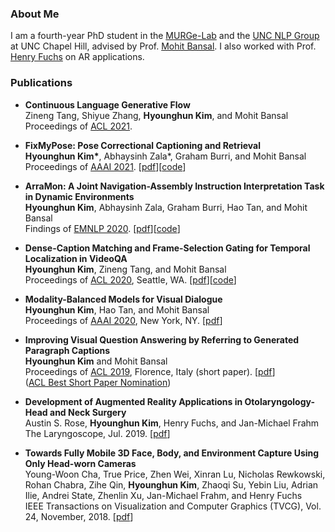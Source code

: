 
### About Me
I am a fourth-year PhD student in the [MURGe-Lab](https://murgelab.cs.unc.edu/) and the [UNC NLP Group](http://nlp.cs.unc.edu/) at UNC Chapel Hill, advised by Prof. [Mohit Bansal](http://www.cs.unc.edu/~mbansal). I also worked with Prof. [Henry Fuchs](http://henryfuchs.web.unc.edu/) on AR applications.


### Publications

* **Continuous Language Generative Flow**  
Zineng Tang, Shiyue Zhang, **Hyounghun Kim**, and Mohit Bansal
Proceedings of [ACL 2021](https://2021.aclweb.org/).

* **FixMyPose: Pose Correctional Captioning and Retrieval**  
**Hyounghun Kim\***, Abhaysinh Zala\*, Graham Burri, and Mohit Bansal  
Proceedings of [AAAI 2021](https://aaai.org/Conferences/AAAI-21/). [[pdf](https://arxiv.org/abs/2104.01703)][[code](https://github.com/hyounghk/FixMyPose)]

* **ArraMon: A Joint Navigation-Assembly Instruction Interpretation Task in Dynamic Environments**  
**Hyounghun Kim**, Abhaysinh Zala, Graham Burri, Hao Tan, and Mohit Bansal  
Findings of [EMNLP 2020](https://2020.emnlp.org/). [[pdf](http://arxiv.org/abs/2011.07660)][[code](https://github.com/hyounghk/ArraMon)]

* **Dense-Caption Matching and Frame-Selection Gating for Temporal Localization in VideoQA**  
**Hyounghun Kim**, Zineng Tang, and Mohit Bansal  
Proceedings of [ACL 2020](https://acl2020.org/), Seattle, WA. [[pdf](https://arxiv.org/abs/2005.06409)][[code](https://github.com/hyounghk/VideoQADenseCapFrameGate-ACL2020)]

* **Modality-Balanced Models for Visual Dialogue**  
**Hyounghun Kim**, Hao Tan, and Mohit Bansal  
Proceedings of [AAAI 2020](https://aaai.org/Conferences/AAAI-20/), New York, NY. [[pdf](https://arxiv.org/abs/2001.06354)]

* **Improving Visual Question Answering by Referring to Generated Paragraph Captions**  
**Hyounghun Kim** and Mohit Bansal  
Proceedings of [ACL 2019](http://www.acl2019.org/), Florence, Italy (short paper). [[pdf](https://arxiv.org/abs/1906.06216)]  
([ACL Best Short Paper Nomination](http://www.acl2019.org/EN/nominations-for-acl-2019-best-paper-awards.xhtml))

* **Development of Augmented Reality Applications in Otolaryngology-Head and Neck Surgery**  
Austin S. Rose, **Hyounghun Kim**, Henry Fuchs, and Jan-Michael Frahm  
The Laryngoscope, Jul. 2019. [[pdf](https://onlinelibrary.wiley.com/doi/pdf/10.1002/lary.28098)]

* **Towards Fully Mobile 3D Face, Body, and Environment Capture Using Only Head-worn Cameras**   
Young-Woon Cha, True Price, Zhen Wei, Xinran Lu, Nicholas Rewkowski, Rohan Chabra, Zihe Qin, **Hyounghun Kim**, Zhaoqi Su, Yebin Liu, Adrian Ilie, Andrei State, Zhenlin Xu, Jan-Michael Frahm, and Henry Fuchs  
IEEE Transactions on Visualization and Computer Graphics (TVCG), Vol. 24, November, 2018. [[pdf](https://ieeexplore.ieee.org/stamp/stamp.jsp?tp=&arnumber=8458443)]


